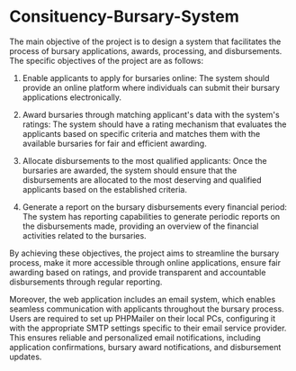 # Consituency-Bursary-System
The main objective of the project is to design a system that facilitates the process of bursary applications, awards, processing, and disbursements. The specific objectives of the project are as follows:

1. Enable applicants to apply for bursaries online: The system should provide an online platform where individuals can submit their bursary applications electronically.

2. Award bursaries through matching applicant's data with the system's ratings: The system should have a rating mechanism that evaluates the applicants based on specific criteria and matches them with the available bursaries for fair and efficient awarding.

3. Allocate disbursements to the most qualified applicants: Once the bursaries are awarded, the system should ensure that the disbursements are allocated to the most deserving and qualified applicants based on the established criteria.

4. Generate a report on the bursary disbursements every financial period: The system has reporting capabilities to generate periodic reports on the disbursements made, providing an overview of the financial activities related to the bursaries.

By achieving these objectives, the project aims to streamline the bursary process, make it more accessible through online applications, ensure fair awarding based on ratings, and provide transparent and accountable disbursements through regular reporting.

Moreover, the web application includes an email system, which enables seamless communication with applicants throughout the bursary process. Users are required to set up PHPMailer on their local PCs, configuring it with the appropriate SMTP settings specific to their email service provider. This ensures reliable and personalized email notifications, including application confirmations, bursary award notifications, and disbursement updates.
